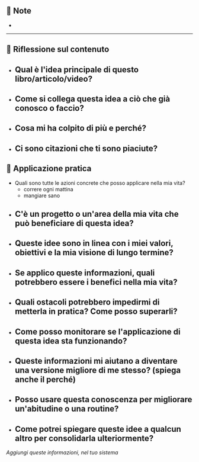 
## 📝 Note

- 



---
## 🤔 Riflessione sul contenuto

- Qual è l'idea principale di questo libro/articolo/video?
	- 
- Come si collega questa idea a ciò che già conosco o faccio?
	- 
- Cosa mi ha colpito di più e perché?
	- 
- Ci sono citazioni che ti sono piaciute?
	-  

## 💪 Applicazione pratica

- Quali sono tutte le azioni concrete che posso applicare nella mia vita?
	- correre ogni mattina
	- mangiare sano
- C'è un progetto o un'area della mia vita che può beneficiare di questa idea?
	- 
- Queste idee sono in linea con i miei valori, obiettivi e la mia visione di lungo termine?
	- 
- Se applico queste informazioni, quali potrebbero essere i benefici nella mia vita?
	- 
- Quali ostacoli potrebbero impedirmi di metterla in pratica? Come posso superarli?
	- 
- Come posso monitorare se l'applicazione di questa idea sta funzionando?
	- 
- Queste informazioni mi aiutano a diventare una versione migliore di me stesso? (spiega anche il perché)
	- 
- Posso usare questa conoscenza per migliorare un'abitudine o una routine?
	- 
- Come potrei spiegare queste idee a qualcun altro per consolidarla ulteriormente?
	- 

_Aggiungi queste informazioni, nel tuo sistema_

